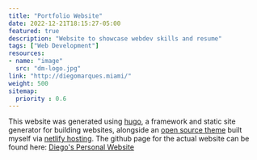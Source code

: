```yaml
---
title: "Portfolio Website"
date: 2022-12-21T18:15:27-05:00
featured: true
description: "Website to showcase webdev skills and resume"
tags: ["Web Development"]
resources:
- name: "image"
  src: "dm-logo.jpg"
link: "http://diegomarques.miami/"
weight: 500
sitemap:
  priority : 0.6
---
```


This website was generated using [hugo](https://gohugo.io/), a framework and static site generator for building websites, alongside an [open source theme](https://github.com/DiegolMarques/hugo-resume-temp) built myself via [netlify hosting](https://www.netlify.com/). The github page for the actual website can be found here: [Diego's Personal Website](https://github.com/DiegolMarques/DiegolMarquesWebsite/)